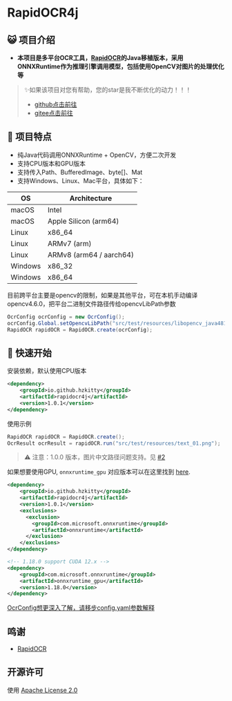 # RapidOCR4j

## 😺 项目介绍

- **本项目是多平台OCR工具，[RapidOCR](https://github.com/RapidAI/RapidOCR)的Java移植版本，采用ONNXRuntime作为推理引擎调用模型，包括使用OpenCV对图片的处理优化等**

> ✨如果该项目对您有帮助，您的star是我不断优化的动力！！！
>
> - [github点击前往](https://github.com/hzkitty/RapidOCR4j)
> - [gitee点击前往](https://gitee.com/hzkitty/RapidOCR4j)

## 👏 项目特点

- 纯Java代码调用ONNXRuntime + OpenCV，方便二次开发
- 支持CPU版本和GPU版本
- 支持传入Path、BufferedImage、byte[]、Mat
- 支持Windows、Linux、Mac平台，具体如下：

OS | Architecture
--- | ---
macOS | Intel
macOS | Apple Silicon (arm64)
Linux | x86_64
Linux | ARMv7 (arm)
Linux | ARMv8 (arm64 / aarch64)
Windows | x86_32
Windows | x86_64

目前跨平台主要是opencv的限制，如果是其他平台，可在本机手动编译opencv4.6.0，把平台二进制文件路径传给opencvLibPath参数
```java
OcrConfig ocrConfig = new OcrConfig();
ocrConfig.Global.setOpencvLibPath("src/test/resources/libopencv_java481.so");
RapidOCR rapidOCR = RapidOCR.create(ocrConfig);
```
## 🎉 快速开始

安装依赖，默认使用CPU版本
```xml
<dependency>
    <groupId>io.github.hzkitty</groupId>
    <artifactId>rapidocr4j</artifactId>
    <version>1.0.1</version>
</dependency>
```
使用示例
```java
RapidOCR rapidOCR = RapidOCR.create();
OcrResult ocrResult = rapidOCR.run("src/test/resources/text_01.png");
```
> ⚠️ 注意：1.0.0 版本，图片中文路径问题支持。见 [#2](https://github.com/hzkitty/RapidOCR4j/issues/2)

如果想要使用GPU, `onnxruntime_gpu` 对应版本可以在这里找到
[here](https://onnxruntime.ai/docs/execution-providers/CUDA-ExecutionProvider.html).
```xml
<dependency>
    <groupId>io.github.hzkitty</groupId>
    <artifactId>rapidocr4j</artifactId>
    <version>1.0.1</version>
    <exclusions>
      <exclusion>
        <groupId>com.microsoft.onnxruntime</groupId>
        <artifactId>onnxruntime</artifactId>
      </exclusion>
    </exclusions>
</dependency>

<!-- 1.18.0 support CUDA 12.x -->
<dependency>
    <groupId>com.microsoft.onnxruntime</groupId>
    <artifactId>onnxruntime_gpu</artifactId>
    <version>1.18.0</version>
</dependency>
```

[OcrConfig想更深入了解，请移步config.yaml参数解释](https://rapidai.github.io/RapidOCRDocs/install_usage/api/RapidOCR/)

## 鸣谢

- [RapidOCR](https://github.com/RapidAI/RapidOCR)

## 开源许可
使用 [Apache License 2.0](https://github.com/MyMonsterCat/DeviceTouch/blob/main/LICENSE)
